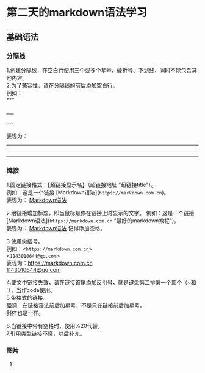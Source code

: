 # 第二天的markdown语法学习  
## 基础语法  
### 分隔线  
1.创建分隔线，在空白行使用三个或多个星号、破折号、下划线，同时不能包含其他内容。  
2.为了兼容性，请在分隔线的前后添加空白行。  
例如：  
\***

\___  

\---  

表现为：  

***  

___  

---

### 链接
1.固定链接格式：【超链接显示名】（超链接地址 "超链接title"）。  
例如：这是一个链接 \[Markdown语法](`https://markdown.com.cn`)。  
表现为： [Markdown语法](https://markdown.com.cn)  

2.给链接增加标题，即当鼠标悬停在链接上时显示的文字。
例如：这是一个链接 \[Markdown语法](`https://markdown.com.cn` "最好的markdown教程")。  
表现为： [Markdown语法](https://markdown.com.cn "最好的markdown教程")
记得添加空格。  

3.使用尖括号。  
例如：<`https://markdown.com.cn`>  
<`1143010644@qq.com`>  
 表现为：<https://markdown.com.cn>  
 <1143010644@qq.com>  

 4.使文中链接失效，请在链接首尾添加反引号，就是键盘第二排第一个那个（~和`），当作code使用。  
 5.带格式的链接。  
 强调：在链接语法前后加星号，不是只在链接前后加星号。  
 斜体也是一样。  

 6.当链接中带有空格时，使用%20代替。  
 7.引用类型链接不懂，以后补充。  
 ### 图片  
 1.
